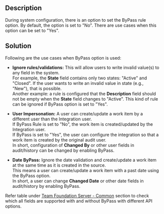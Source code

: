 ## Description

During system configuration, there is an option to set the ByPass rule option. By default, the option is set to "No". There are use cases when this option can be set to "Yes".

## Solution

Following are the use cases when ByPass option is used:

* **Ignore rules/validations:** This will allow users to write invalid value(s) to any field in the system.  
  For example, the **State** field contains only two states: "Active" and "Closed". If the user wants to write an invalid value in state (e.g., "New"), that is possible.  
  Another example: a rule is configured that the **Description** field should not be empty when the **State** field changes to "Active". This kind of rule can be ignored if ByPass option is set to "Yes".

* **User Impersonation:** A user can create/update a work item by a different user than the Integration user.  
  If ByPass Rule is set to "No", the work item is created/updated by the Integration user.  
  If ByPass is set to "Yes", the user can configure the integration so that a work item is created by the original audit user.  
  In short, configuration of **Changed By** or other user fields in audit/history can be changed by enabling ByPass.

* **Date ByPass:** Ignore the date validation and create/update a work item at the same time as it is created in the source.  
  This means a user can create/update a work item with a past date using the ByPass option.  
  In short, a user can change **Changed Date** or other date fields in audit/history by enabling ByPass.

Refer table under [Team Foundation Server - Common](../../../../connectors/team-foundation-server.md#common) section to check which all fields are supported with and without ByPass with different API options.
